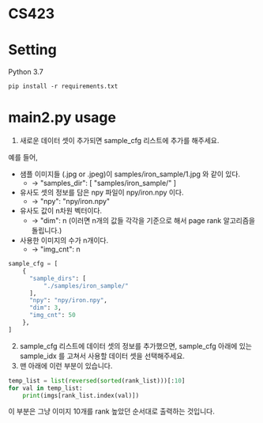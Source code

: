 # CS423

# Setting
Python 3.7
```
pip install -r requirements.txt
```

# main2.py usage

1. 새로운 데이터 셋이 추가되면 sample_cfg 리스트에 추가를 해주세요.

예를 들어,
* 샘플 이미지들 (.jpg or .jpeg)이 samples/iron_sample/1.jpg 와 같이 있다.
  * -> "samples_dir": [ "samples/iron_sample/" ]
* 유사도 셋의 정보를 담은 npy 파일이 npy/iron.npy 이다.
  * -> "npy": "npy/iron.npy"
* 유사도 값이 n차원 벡터이다.
  * -> "dim": n (이러면 n개의 값들 각각을 기준으로 해서 page rank 알고리즘을 돌립니다.)
* 사용한 이미지의 수가 n개이다.
  * -> "img_cnt": n
  
```python
sample_cfg = [
    {
      "sample_dirs": [
          "./samples/iron_sample/"
      ],
      "npy": "npy/iron.npy",
      "dim": 3,
      "img_cnt": 50
    },
]
```

2. sample_cfg 리스트에 데이터 셋의 정보를 추가했으면, sample_cfg 아래에 있는 sample_idx 를 고쳐서 사용할 데이터 셋을 선택해주세요.
3. 맨 아래에 이런 부분이 있습니다.
```python
temp_list = list(reversed(sorted(rank_list)))[:10]
for val in temp_list:
    print(imgs[rank_list.index(val)])
```
이 부분은 그냥 이미지 10개를 rank 높았던 순서대로 출력하는 것입니다.
